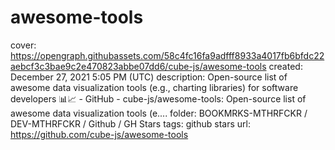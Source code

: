 # awesome-tools

cover: https://opengraph.githubassets.com/58c4fc16fa9adfff8933a4017fb6bfdc22aebcf3c3bae9c2e470823abbe07dd6/cube-js/awesome-tools
created: December 27, 2021 5:05 PM (UTC)
description: Open-source list of awesome data visualization tools (e.g., charting libraries) for software developers 📊📈 - GitHub - cube-js/awesome-tools: Open-source list of awesome data visualization tools (e....
folder: BOOKMRKS-MTHRFCKR / DEV-MTHRFCKR / Github / GH Stars
tags: github stars
url: https://github.com/cube-js/awesome-tools